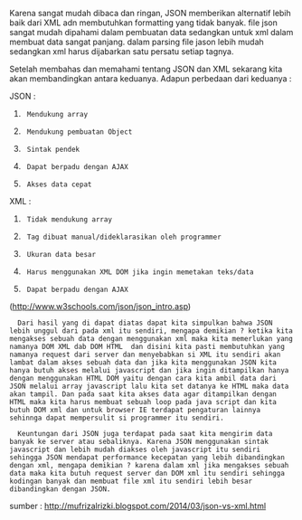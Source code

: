 Karena sangat mudah dibaca dan ringan, JSON memberikan alternatif lebih baik dari XML adn membutuhkan formatting yang tidak banyak. 
file json sangat mudah dipahami dalam pembuatan data sedangkan untuk xml dalam membuat data sangat panjang. dalam parsing file jason lebih mudah sedangkan xml harus dijabarkan satu persatu setiap tagnya.

 Setelah membahas dan memahami tentang JSON dan XML sekarang kita akan membandingkan antara keduanya. Adapun perbedaan dari keduanya :



JSON :

1.      Mendukung array

2.      Mendukung pembuatan Object

3.      Sintak pendek

4.      Dapat berpadu dengan AJAX

5.      Akses data cepat




XML :

1.      Tidak mendukung array

2.      Tag dibuat manual/dideklarasikan oleh programmer

3.      Ukuran data besar

4.      Harus menggunakan XML DOM jika ingin memetakan teks/data

5.      Dapat berpadu dengan AJAX

(http://www.w3schools.com/json/json_intro.asp)



      Dari hasil yang di dapat diatas dapat kita simpulkan bahwa JSON lebih unggul dari pada xml itu sendiri, mengapa demikian ? ketika kita mengakses sebuah data dengan menggunakan xml maka kita memerlukan yang namanya DOM XML dab DOM HTML  dan disini kita pasti membutuhkan yang namanya request dari server dan menyebabkan si XML itu sendiri akan lambat dalam akses sebuah data dan jika kita menggunakan JSON kita hanya butuh akses melalui javascript dan jika ingin ditampilkan hanya dengan menggunakan HTML DOM yaitu dengan cara kita ambil data dari JSON melalui array javascript lalu kita set datanya ke HTML maka data akan tampil. Dan pada saat kita akses data agar ditampilkan dengan HTML maka kita harus membuat sebuah loop pada java script dan kita butuh DOM xml dan untuk browser IE terdapat pengaturan lainnya sehinnga dapat mempersulit si programmer itu sendiri.

      Keuntungan dari JSON juga terdapat pada saat kita mengirim data banyak ke server atau sebaliknya. Karena JSON menggunakan sintak javascript dan lebih mudah diakses oleh javascript itu sendiri sehingga JSON mendapat performance kecepatan yang lebih dibandingkan dengan xml, mengapa demikian ? karena dalam xml jika mengakses sebuah data maka kita butuh request server dan DOM xml itu sendiri sehingga kodingan banyak dan membuat file xml itu sendiri lebih besar dibandingkan dengan JSON.
sumber :
http://mufrizalrizki.blogspot.com/2014/03/json-vs-xml.html
